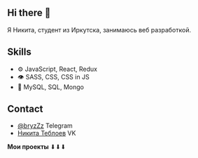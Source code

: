 ## Hi there 👋
Я Никита, студент из Иркутска, занимаюсь веб разработкой.

## Skills
- ⚙️ JavaScript, React, Redux
- 👁️ SASS, CSS, CSS in JS
- 💽 MySQL, SQL, Mongo

## Contact
- [@bryzZz](https://t.me/bryzZz_z) Telegram
- [Никита Теблоев](https://vk.com/lost_in_spacee) VK

**Мои проекты** ⬇⬇⬇

<!---
## <img src="https://media.giphy.com/media/VgCDAzcKvsR6OM0uWg/giphy.gif" width="50"> About me
```javascript
const nikita = {
    whatIDo: "web dev",
    technologies: {
        frontEnd: {
            "layouts": ["html", "pug", "css", "scss"],
            "javaScript": ["React", "Redux"]
        },
        backEnd: ["Node", "Express"],
        devOps: ["Docker🐳", "Nginx"],
        databases: ["mongo", "MySql"],
        misc: ["Socket.IO", "php", "Python", "C++"]
    }
};
```
-->
